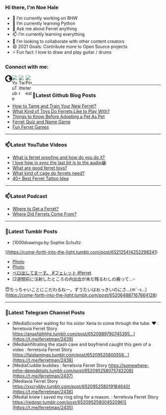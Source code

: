 ### Hi there, I'm Noe Hale

- 🔭 I’m currently working on BHW
- 🌱 I’m currently learning Python
- 💬 Ask me about Ferret anything
- 📫 I’m currently learning everything
- 🔭 I’m looking to collaborate with other content creators
- 😄 2021 Goals: Contribute more to Open Source projects
- ⚡ Fun fact: I love to draw and play guitar / drums

### Connect with me:

[<img align="left" alt="ferretvoice.com" width="22px" src="https://raw.githubusercontent.com/iconic/open-iconic/master/svg/globe.svg" />](https://ferretvoice.com)
[<img align="left" alt="YouTube" width="22px" src="https://cdn.jsdelivr.net/npm/simple-icons@v3/icons/youtube.svg" />](https://www.youtube.com/channel/UCk665XTfaMLVwFVWUmgnDiw)
[<img align="left" alt="Twitter" width="22px" src="https://cdn.jsdelivr.net/npm/simple-icons@v3/icons/twitter.svg" />](https://twitter.com/voiceferret)
[<img align="left" alt="Pinterest" width="22px" src="https://cdn.jsdelivr.net/npm/simple-icons@v3/icons/pinterest.svg" />](https://www.pinterest.com/voiceferret/)

<br />

---
### 🔭Latest Github Blog Posts
<!-- GITHUB:START -->
- [How to Tame and Train Your New Ferret?](http://noehale.github.io/how-to-tame-and-train-your-new-ferret/)
- [What Kind of Toys Do Ferrets Like to Play With?](http://noehale.github.io/what-kind-of-toys-do-ferrets-like-to-play-with/)
- [Things to Know Before Adopting a Pet As Pet](http://noehale.github.io/things-to-know-before-adopting-a-pet-as-pet/)
- [Ferret Quiz and Name Game](http://noehale.github.io/ferret-quiz/)
- [Fun Ferret Games](http://noehale.github.io/fun-ferret-games/)
<!-- GITHUB:END -->
---
### 📫Latest YouTube Videos

<!-- YOUTUBE:START -->
- [What is ferret proofing and how do you do it?](https://www.youtube.com/watch?v=81Syh_DJBQQ)
- [I love how in sync the last bit is to the audio😂](https://www.youtube.com/watch?v=WHBeGHwSlGY)
- [What are good ferret toys?](https://www.youtube.com/watch?v=tPxRilBzc0s)
- [What kind of cage do ferrets need?](https://www.youtube.com/watch?v=xzz6hC3sR5A)
- [40+ Best Ferret Tattoo Idea](https://www.youtube.com/watch?v=KIKqduR6Xcs)
<!-- YOUTUBE:END -->

---
### 📫Latest Podcast

<!-- PODCAST:START -->
- [Where to Get a Ferret?](https://anchor.fm/ferretvoice/episodes/Where-to-Get-a-Ferret-erurfu)
- [Where Did Ferrets Come From?](https://anchor.fm/ferretvoice/episodes/Where-Did-Ferrets-Come-From-eruq8g)
<!-- PODCAST:END -->
---
### 📝Latest Tumblr Posts

<!-- TUMBLR:START -->
- [1000drawings:by Sophie Schultz

](https://come-forth-into-the-light.tumblr.com/post/652125414252298241)
- [Photo](https://come-forth-into-the-light.tumblr.com/post/652102793119793152)
- [Photo](https://come-forth-into-the-light.tumblr.com/post/652080140065570816)
- [ベロ出してまーす。
#フェレット #ferret](https://come-forth-into-the-light.tumblr.com/post/652064892227059712)
- [2週間前に注射したところの内出血が未だ残るわしの腕って…💦

😇ちっちゃいことにこだわるねー。ずうたいはおっきいのにさ…(ㆀ˘･з...](https://come-forth-into-the-light.tumblr.com/post/652064887167664128)
<!-- TUMBLR:END -->
---
### 📝Latest Telegram Channel Posts

<!-- TELEGRAM:START -->
- [MediaScooter waiting for his sister Xena to come through the tube. ❤️ : ferretsvia Ferret Story https://anasfalhhhs.tumblr.com/post/6520989790745395...](https://t.me/ferretman/2439)
- [Mediainfiltrating the stash cave and boyfriend caught this gem of a video : ferretsvia Ferret Story https://falalamingo.tumblr.com/post/65209525800556...](https://t.me/ferretman/2438)
- [MediaCuddle buddies : ferretsvia Ferret Story https://somewhere-inthe-deepdetails.tumblr.com/post/652095258075742208](https://t.me/ferretman/2437)
- [Mediavia Ferret Story https://xxcrybby.tumblr.com/post/652095258019184640](https://t.me/ferretman/2436)
- [MediaI knew I saved my ring sling for a reason. : ferretsvia Ferret Story https://redzgn.tumblr.com/post/652095258004520961](https://t.me/ferretman/2435)
<!-- TELEGRAM:END -->
